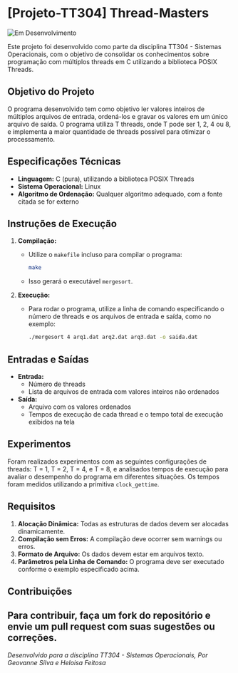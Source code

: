 # [Projeto-TT304] Thread-Masters
![Em Desenvolvimento](https://img.shields.io/badge/Status-Concluído-green)

Este projeto foi desenvolvido como parte da disciplina TT304 - Sistemas Operacionais, com o objetivo de consolidar os conhecimentos sobre programação com múltiplos threads em C utilizando a biblioteca POSIX Threads.

## Objetivo do Projeto

O programa desenvolvido tem como objetivo ler valores inteiros de múltiplos arquivos de entrada, ordená-los e gravar os valores em um único arquivo de saída. O programa utiliza T threads, onde T pode ser 1, 2, 4 ou 8, e implementa a maior quantidade de threads possível para otimizar o processamento.

## Especificações Técnicas

- **Linguagem:** C (pura), utilizando a biblioteca POSIX Threads
- **Sistema Operacional:** Linux
- **Algoritmo de Ordenação:** Qualquer algoritmo adequado, com a fonte citada se for externo

## Instruções de Execução

1. **Compilação:**
   - Utilize o `makefile` incluso para compilar o programa:
     ```bash
     make
     ```
   - Isso gerará o executável `mergesort`.

2. **Execução:**
   - Para rodar o programa, utilize a linha de comando especificando o número de threads e os arquivos de entrada e saída, como no exemplo:
     ```bash
     ./mergesort 4 arq1.dat arq2.dat arq3.dat -o saida.dat
     ```

## Entradas e Saídas

- **Entrada:** 
  - Número de threads
  - Lista de arquivos de entrada com valores inteiros não ordenados
- **Saída:** 
  - Arquivo com os valores ordenados
  - Tempos de execução de cada thread e o tempo total de execução exibidos na tela

## Experimentos

Foram realizados experimentos com as seguintes configurações de threads: T = 1, T = 2, T = 4, e T = 8, e analisados tempos de execução para avaliar o desempenho do programa em diferentes situações. Os tempos foram medidos utilizando a primitiva `clock_gettime`.

## Requisitos

1. **Alocação Dinâmica:** Todas as estruturas de dados devem ser alocadas dinamicamente.
2. **Compilação sem Erros:** A compilação deve ocorrer sem warnings ou erros.
3. **Formato de Arquivo:** Os dados devem estar em arquivos texto.
4. **Parâmetros pela Linha de Comando:** O programa deve ser executado conforme o exemplo especificado acima.

## Contribuições

Para contribuir, faça um fork do repositório e envie um pull request com suas sugestões ou correções.
---

*Desenvolvido para a disciplina TT304 - Sistemas Operacionais, Por Geovanne Silva e Heloisa Feitosa*

